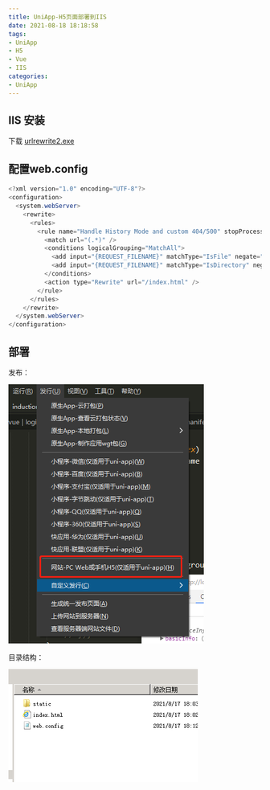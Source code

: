 ```yaml
---
title: UniApp-H5页面部署到IIS
date: 2021-08-18 18:18:58
tags:
- UniApp
- H5
- Vue
- IIS
categories:
- UniApp
---
```


## IIS 安装

下载 
[urlrewrite2.exe](https://www.iis.net/downloads/microsoft/url-rewrite)

## 配置web.config

```cs
<?xml version="1.0" encoding="UTF-8"?>
<configuration>
  <system.webServer>
    <rewrite>
      <rules>
        <rule name="Handle History Mode and custom 404/500" stopProcessing="true">
          <match url="(.*)" />
          <conditions logicalGrouping="MatchAll">
            <add input="{REQUEST_FILENAME}" matchType="IsFile" negate="true" />
            <add input="{REQUEST_FILENAME}" matchType="IsDirectory" negate="true" />
          </conditions>
          <action type="Rewrite" url="/index.html" />
        </rule>
      </rules>
    </rewrite>
  </system.webServer>
</configuration>
```

## 部署

发布：

![微信截图_20210818182445.png](/img/微信截图_20210818182445.png)

目录结构：

![微信截图_20210818182611.png](/img/微信截图_20210818182611.png)